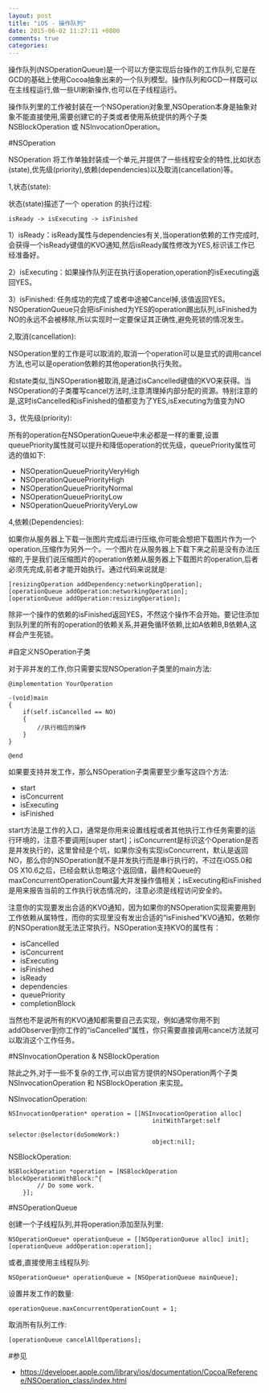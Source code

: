 ```yaml
---
layout: post
title: "iOS - 操作队列"
date: 2015-06-02 11:27:11 +0800
comments: true
categories: 
---
```


操作队列(NSOperationQueue)是一个可以方便实现后台操作的工作队列,它是在GCD的基础上使用Cocoa抽象出来的一个队列模型。操作队列和GCD一样既可以在主线程运行,做一些UI刷新操作,也可以在子线程运行。

操作队列里的工作被封装在一个NSOperation对象里,NSOperation本身是抽象对象不能直接使用,需要创建它的子类或者使用系统提供的两个子类 NSBlockOperation 或 NSInvocationOperation。


#NSOperation


NSOperation 将工作单独封装成一个单元,并提供了一些线程安全的特性,比如状态(state),优先级(priority),依赖(dependencies)以及取消(cancellation)等。

1,状态(state):

状态(state)描述了一个 operation 的执行过程:

	isReady -> isExecuting -> isFinished

1）isReady：isReady属性与dependencies有关,当operation依赖的工作完成时,会获得一个isReady键值的KVO通知,然后isReady属性修改为YES,标识该工作已经准备好。

2）isExecuting：如果操作队列正在执行该operation,operation的isExecuting返回YES。

3）isFinished: 任务成功的完成了或者中途被Cancel掉,该值返回YES。NSOperationQueue只会把isFinished为YES的operation踢出队列,isFinished为NO的永远不会被移除,所以实现时一定要保证其正确性,避免死锁的情况发生。

2,取消(cancellation):

NSOperation里的工作是可以取消的,取消一个operation可以是显式的调用cancel方法,也可以是operation依赖的其他operation执行失败。

和state类似,当NSOperation被取消,是通过isCancelled键值的KVO来获得。当NSOperation的子类覆写cancel方法时,注意清理掉内部分配的资源。特别注意的是,这时isCancelled和isFinished的值都变为了YES,isExecuting为值变为NO

3，优先级(priority):

所有的operation在NSOperationQueue中未必都是一样的重要,设置queuePriority属性就可以提升和降低operation的优先级，queuePriority属性可选的值如下:

- NSOperationQueuePriorityVeryHigh
- NSOperationQueuePriorityHigh
- NSOperationQueuePriorityNormal
- NSOperationQueuePriorityLow
- NSOperationQueuePriorityVeryLow

4,依赖(Dependencies):

如果你从服务器上下载一张图片完成后进行压缩,你可能会想把下载图片作为一个operation,压缩作为另外一个。一个图片在从服务器上下载下来之前是没有办法压缩的,于是我们说压缩图片的operation依赖从服务器上下载图片的operation,后者必须先完成,前者才能开始执行。通过代码来说就是:

	[resizingOperation addDependency:networkingOperation];
	[operationQueue addOperation:networkingOperation];
	[operationQueue addOperation:resizingOperation];

除非一个操作的依赖的isFinished返回YES，不然这个操作不会开始。要记住添加到队列里的所有的operation的依赖关系,并避免循环依赖,比如A依赖B,B依赖A,这样会产生死锁。


#自定义NSOperation子类


对于非并发的工作,你只需要实现NSOperation子类里的main方法:

	@implementation YourOperation

	-(void)main
	{
		if(self.isCancelled == NO)
	    {
	        //执行相应的操作
	    }
	}
	
	@end

如果要支持并发工作，那么NSOperation子类需要至少重写这四个方法:
	
- start
- isConcurrent
- isExecuting
- isFinished

start方法是工作的入口，通常是你用来设置线程或者其他执行工作任务需要的运行环境的，注意不要调用[super start]；isConcurrent是标识这个Operation是否是并发执行的，这里曾经是个坑，如果你没有实现isConcurrent，默认是返回NO，那么你的NSOperation就不是并发执行而是串行执行的，不过在iOS5.0和OS X10.6之后，已经会默认忽略这个返回值，最终和Queue的maxConcurrentOperationCount最大并发操作值相关；isExecuting和isFinished是用来报告当前的工作执行状态情况的，注意必须是线程访问安全的。

注意你的实现要发出合适的KVO通知，因为如果你的NSOperation实现需要用到工作依赖从属特性，而你的实现里没有发出合适的“isFinished”KVO通知，依赖你的NSOperation就无法正常执行。NSOperation支持KVO的属性有：

- isCancelled
- isConcurrent
- isExecuting
- isFinished
- isReady
- dependencies
- queuePriority
- completionBlock

当然也不是说所有的KVO通知都需要自己去实现，例如通常你用不到addObserver到你工作的“isCancelled”属性，你只需要直接调用cancel方法就可以取消这个工作任务。

#NSInvocationOperation & NSBlockOperation


除此之外,对于一些不复杂的工作,可以由官方提供的NSOperation两个子类 NSInvocationOperation 和 NSBlockOperation 来实现。

NSInvocationOperation:

	NSInvocationOperation* operation = [[NSInvocationOperation alloc]
                                            initWithTarget:self
                                            selector:@selector(doSomeWork:)
                                            object:nil];

NSBlockOperation:

	NSBlockOperation *operation = [NSBlockOperation blockOperationWithBlock:^{
            // Do some work.
        }];

#NSOperationQueue

创建一个子线程队列,并将operation添加至队列里:

	NSOperationQueue* operationQueue = [[NSOperationQueue alloc] init];
	[operationQueue addOperation:operation];

或者,直接使用主线程队列:

	NSOperationQueue* operationQueue = [NSOperationQueue mainQueue];

设置并发工作的数量:

	operationQueue.maxConcurrentOperationCount = 1;

取消所有队列工作:

	[operationQueue cancelAllOperations];

#参见

- <https://developer.apple.com/library/ios/documentation/Cocoa/Reference/NSOperation_class/index.html>

<!--对于非并发操作,你可以通过重写 main 方法来定义自己的operation。使用main方法非常简单,你不需要管理一些状态属性（例如 isExecuting 和 isFinished）,当 main 方法返回的时候,这个 operation 就结束了。

	@implementation YourOperation
	    - (void)main
	    {
	        // 进行处理 ...
	    }
	@end

如果要支持并发工作,那么NSOperation子类需要至少重写这四个方法:

- start
- isConcurrent
- isExecuting
- isFinished

..

	@implementation YourOperation
	    - (void)start
	    {
	        self.isExecuting = YES;
	        self.isFinished = NO;
	        // 开始处理,在结束时应该调用 finished ...
	    }
		
		- (BOOL)isConcurrent {
		    return YES;
		}
		
		- (BOOL)isExecuting {
		    return self.executing;
		}

	    - (void)finished
	    {
	        self.isExecuting = NO;
	        self.isFinished = YES;
	    }
	@end-->


<!--操作队列(Operation Queue)是基于GCD实现的用于异步操作任务的队列模型。GCD本身是通过C语言实现的,而Operation Queue在GCD基础上实现了一些方便的功能,并且通过Cocoa进行抽象封装。

通常来说Operation Queue是开发者最安全的选择。

#NSOperation

Operation Queue队列处理的任务是通过NSOperation子类来封装的。你可以自己来写子类实现,也可以使用Foundation框架里提供的两个子类:<font color="#bd260d">**NSInvocationOperation**</font> 或 <font color="#bd260d">**NSBlockOperation**</font>

一,NSInvocationOperation

	NSInvocationOperation* operation = [[NSInvocationOperation alloc] initWithTarget:self selector:@selector(runTask:) object:nil];
	[operation start];

二,NSBlockOperation
	
	NSBlockOperation *operation = [NSBlockOperation blockOperationWithBlock:^{
        [self runTask:@"task1"];
    }];
    [operation addExecutionBlock:^{
        [self runTask:@"task2"];
    }];
    [operation addExecutionBlock:^{
        [self runTask:@"task3"];
    }];
    [operation start];
    
[NSBlockOperation](https://developer.apple.com/library/ios/documentation/Cocoa/Reference/NSBlockOperation_class/index.html) 可以并行执行多个 NSOperation ,但只有当所有 block 都执行完成之后,NSBlockOperation的 <font color="#bd260d">**isFinished**</font> 属性才会被标记为已完成。 

三,自定义NSOperation子类
	
第一种方式是简单地重写main函数来操作operations,当 main 方法返回的时候,这个 operation 就结束了。



	-(void)main
	{
	    NSLog(@"Do SomeThing");
	}
	


另一种方式是重写start方法。在这种情况下,你必须手动管理操作的状态。 为了让操作队列能够捕获到操作的改变,需要将状态的属性以配合 KVO 的方式进行实现。如果你不使用它们默认的 setter 来进行设置的话,你就需要在合适的时候发送合适的 KVO 消息。


	@implementation MyOperation
	    - (void)start
	    {
	        [self willChangeValueForKey:@"isExecuting"];
    		_isExecuting = YES;
    		[self didChangeValueForKey:@"isExecuting"];
    		
    		// 开始处理,在结束时调用 finished ...
    		[self runTask];	        
	    }
	    
	
	    - (void)finish
		{
		    [self willChangeValueForKey:@"isExecuting"];
		    [self willChangeValueForKey:@"isFinished"];
		    
		    _isExecuting = NO;
		    _isFinished = YES;
		    
		    [self didChangeValueForKey:@"isFinished"];
		    [self didChangeValueForKey:@"isExecuting"];
		}
	@end


参见:[MyOperation类](https://github.com/sbxIOS/OperationQueuesExample)

#Operation Queue

operation创建好以后很容易加入operation queue中

	queue = [[NSOperationQueue alloc] init];
	NSInvocationOperation* operation = [[NSInvocationOperation alloc] initWithTarget:self selector:@selector(runTask:) object:nil];
	[queue  addOperation:operation];
	
或者直接使用Block添加:
	
	//想queue队列添加任务
	[queue addOperationWithBlock:^{
		//向主队列添加任务 
        [[NSOperationQueue mainQueue] addOperationWithBlock:^{
        	    
        }];
    }];
    
#参考

使用Operation Queue实现批量下载:<br>
<https://github.com/sbxIOS/asyncDownloadQueque>

使用Operation Queue对ScrollView里的项进行异步绘制:<br>
<https://github.com/sbxIOS/lazyViewExample>-->